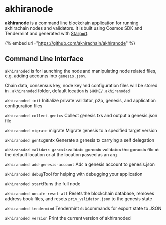 # akhiranode

**akhiranode** is a command line blockchain application for running akhirachain nodes and validators. It is built using Cosmos SDK and Tendermint and generated with [Starport](https://github.com/tendermint/starport).

{% embed url="https://github.com/akhirachain/akhiranode" %}

## Command Line Interface

`akhiranoded` is for launching the node and manipulating node related files, e.g. adding accounts into `genesis.json`.

Chain data, consensus key, node key and configuration files will be stored in `.akhiranoded` folder, default location is `$HOME/.akhiranoded`

`akhiranoded init` Initialize private validator, p2p, genesis, and application configuration files 

`akhiranoded collect-gentxs` Collect genesis txs and output a genesis.json file

`akhiranoded migrate` migrate Migrate genesis to a specified target version 

`akhiranoded gentx`gentx Generate a genesis tx carrying a self delegation 

`akhiranoded validate-genesis`validate-genesis validates the genesis file at the default location or at the location passed as an arg 

`akhiranoded add-genesis-account` Add a genesis account to genesis.json 

`akhiranoded debug`Tool for helping with debugging your application 

`akhiranoded start`Runs the full node 

`akhiranoded unsafe-reset-all` Resets the blockchain database, removes address book files, and resets `priv_validator.json` to the genesis state

`akhiranoded tendermind` Tendermint subcommands for export state to JSON

`akhiranoded version` Print the current version of akhiranoded 



